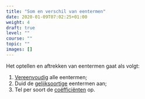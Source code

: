 ```yaml
---
title: "Som en verschil van eentermen"
date: 2020-01-09T07:02:25+01:00
weight: 4
draft: true
level: ""
course: ""
topic: ""
images: []
---
```


Het optellen en aftrekken van eentermen gaat als volgt:

1. [Vereenvoudig](../vereenvoudigen) alle eentermen;
2. Duid de [gelijksoortige](../eenterm#gelijksoortige-eentermen) eentermen aan;
3. Tel per soort de [coëfficiënten](../eenterm#coëfficiënt-en-lettergedeelte) op.
